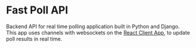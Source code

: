 # Fast Poll API
Backend API for real time polling application built in Python and Django.
This app uses channels with websockets on the [React Client App](https://github.com/kaustubh-jsr/fast_poll_frontend), to update poll results in real time.

